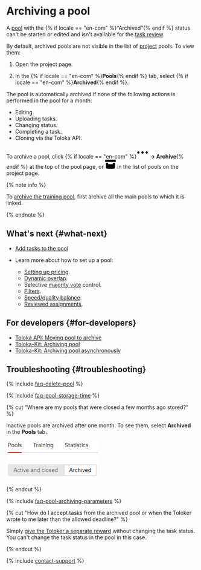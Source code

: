 # Archiving a pool

A [pool](../../glossary.md#pool) with the {% if locale == "en-com" %}“Archived”{% endif %} status can't be started or edited and isn't available for the [task review](accept.md).

By default, archived pools are not visible in the list of [project](../../glossary.md#project) pools. To view them:

1. Open the project page.

1. In the {% if locale == "en-com" %}**Pools**{% endif %} tab, select {% if locale == "en-com" %}**Archived**{% endif %}.

The pool is automatically archived if none of the following actions is performed in the pool for a month:

- Editing.
- Uploading tasks.
- Changing status.
- Completing a task.
- Cloning via the Toloka API.

To archive a pool, click {% if locale == "en-com" %}**![Drop-down button](../_images/drop-down.svg) → Archive**{% endif %} at the top of the pool page, or ![](../_images/other/pool-action-archive.svg) in the list of pools on the project page.

{% note info %}

To [archive the training pool](train.md), first archive all the main pools to which it is linked.

{% endnote %}

## What's next {#what-next}

- [Add tasks to the pool](pool.md)
- Learn more about how to set up a pool:

    - [Setting up pricing](dynamic-pricing.md).
    - [Dynamic overlap](dynamic-overlap.md).
    - Selective [majority vote](selective-mvote.md) control.
    - [Filters](filters.md).
    - [Speed/quality balance](adjust.md).
    - [Reviewed assignments](offline-accept.md).

## For developers {#for-developers}

- [Toloka API: Moving pool to archive](../../api/concepts/archive-pool.md)
- [Toloka-Kit: Archiving pool](../../toloka-kit/reference/toloka.client.TolokaClient.archive_pool.md)
- [Toloka-Kit: Archiving pool asynchronously](../../toloka-kit/reference/toloka.client.TolokaClient.archive_pool_async.md)

## Troubleshooting {#troubleshooting}

{% include [faq-delete-pool](../_includes/faq/pool-n-project-archive/delete-pool.md) %}

{% include [faq-pool-storage-time](../_includes/faq/pool-n-project-archive/pool-storage-time.md) %}

{% cut "Where are my pools that were closed a few months ago stored?" %}

Inactive pools are archived after one month. To see them, select **Archived** in the **Pools** tab.

![](../_images/troubleshooting/pools-archived.png)

{% endcut %}

{% include [faq-pool-archiving-parameters](../_includes/faq/pool-n-project-archive/pool-archiving-parameters.md) %}

{% cut "How do I accept tasks from the archived pool or when the Toloker wrote to me later than the allowed deadline?" %}

Simply [give the Toloker a separate reward](bonus.md) without changing the task status. You can't change the task status in the pool in this case.

{% endcut %}

{% include [contact-support](../_includes/contact-support.md) %}